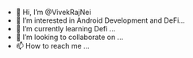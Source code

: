 - 👋 Hi, I’m @VivekRajNei
- 👀 I’m interested in Android Development and DeFi...
- 🌱 I’m currently learning Defi ...
- 💞️ I’m looking to collaborate on ...
- 📫 How to reach me ...

<!---
VivekRajNei/VivekRajNei is a ✨ special ✨ repository because its `README.md` (this file) appears on your GitHub profile.
You can click the Preview link to take a look at your changes.
--->
